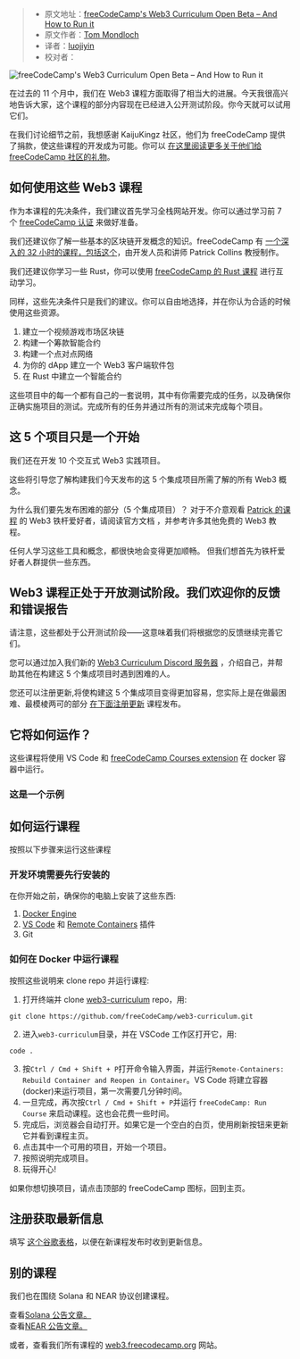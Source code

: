 > - 原文地址：[freeCodeCamp's Web3 Curriculum Open Beta – And How to Run it](https://www.freecodecamp.org/news/web3-curriculum-open-beta/)
> - 原文作者：[Tom Mondloch](https://www.freecodecamp.org/news/author/tom-m/)
> - 译者：[luojiyin](https://github.com/luojiyin1987)
> - 校对者：

![freeCodeCamp's Web3 Curriculum Open Beta – And How to Run it](https://www.freecodecamp.org/news/content/images/size/w2000/2022/09/thomas-habr-wprOCzLIEYI-unsplash.jpg)

在过去的 11 个月中，我们在 Web3 课程方面取得了相当大的进展。今天我很高兴地告诉大家，这个课程的部分内容现在已经进入公开测试阶段。你今天就可以试用它们。

在我们讨论细节之前，我想感谢 KaijuKingz 社区，他们为 freeCodeCamp 提供了捐款，使这些课程的开发成为可能。你可以 [在这里阅读更多关于他们给 freeCodeCamp 社区的礼物](https://www.freecodecamp.org/news/carbon-neutral-web3-curriculum-plans/)。

## 如何使用这些 Web3 课程

作为本课程的先决条件，我们建议首先学习全栈网站开发。你可以通过学习前 7 个 [freeCodeCamp 认证](https://www.freecodecamp.org/learn/) 来做好准备。

我们还建议你了解一些基本的区块链开发概念的知识。freeCodeCamp 有 [一个深入的 32 小时的课程，包括这个](https://www.freecodecamp.org/news/learn-blockchain-solidity-full-stack-javascript-development/)，由开发人员和讲师 Patrick Collins 教授制作。

我们还建议你学习一些 Rust，你可以使用 [freeCodeCamp 的 Rust 课程](https://www.freecodecamp.org/news/rust-in-replit/) 进行互动学习。

同样，这些先决条件只是我们的建议。你可以自由地选择，并在你认为合适的时候使用这些资源。

1. 建立一个视频游戏市场区块链
2. 构建一个筹款智能合约
3. 构建一个点对点网络
4. 为你的 dApp 建立一个 Web3 客户端软件包
5. 在 Rust 中建立一个智能合约

这些项目中的每一个都有自己的一套说明，其中有你需要完成的任务，以及确保你正确实施项目的测试。完成所有的任务并通过所有的测试来完成每个项目。

## 这 5 个项目只是一个开始

我们还在开发 10 个交互式 Web3 实践项目。

这些将引导您了解构建我们今天发布的这 5 个集成项目所需了解的所有 Web3 概念。

为什么我们要先发布困难的部分（5 个集成项目）？ 对于不介意观看 [Patrick 的课程](https://www.freecodecamp.org/news/learn-blockchain-solidity-full-stack-javascript-development/) 的 Web3 铁杆爱好者，请阅读官方文档 ，并参考许多其他免费的 Web3 教程。

任何人学习这些工具和概念，都很快地会变得更加顺畅。 但我们想首先为铁杆爱好者人群提供一些东西。

## Web3 课程正处于开放测试阶段。我们欢迎你的反馈和错误报告

请注意，这些都处于公开测试阶段——这意味着我们将根据您的反馈继续完善它们。

您可以通过加入我们新的 [Web3 Curriculum Discord 服务器](https://discord.gg/9KngwWzvd4) ，介绍自己，并帮助其他在构建这 5 个集成项目时遇到困难的人。

您还可以注册更新,将使构建这 5 个集成项目变得更加容易，您实际上是在做最困难、最模棱两可的部分 [在下面注册更新](#sign-up) 课程发布。

## 它将如何运作？

这些课程将使用 VS Code 和 [freeCodeCamp Courses extension](https://marketplace.visualstudio.com/items?itemName=freeCodeCamp.freecodecamp-courses) 在 docker 容器中运行。

### 这是一个示例

## 如何运行课程

按照以下步骤来运行这些课程

### 开发环境需要先行安装的

在你开始之前，确保你的电脑上安装了这些东西:

1. [Docker Engine](https://docs.docker.com/engine/)
2. [VS Code](https://code.visualstudio.com/download) 和 [Remote Containers](https://marketplace.visualstudio.com/items?itemName=ms-vscode-remote.remote-containers) 插件
3. Git

### 如何在 Docker 中运行课程

按照这些说明来 clone repo 并运行课程:

1. 打开终端并 clone [web3-curriculum](https://github.com/freeCodeCamp/web3-curriculum) repo，用:

```shell
git clone https://github.com/freeCodeCamp/web3-curriculum.git
```

2. 进入`web3-curriculum`目录，并在 VSCode 工作区打开它，用:

```shell
code .
```

3. 按`Ctrl / Cmd + Shift + P`打开命令输入界面，并运行`Remote-Containers: Rebuild Container and Reopen in Container`。VS Code 将建立容器(docker)来运行项目，第一次需要几分钟时间。
4. 一旦完成，再次按`Ctrl / Cmd + Shift + P`并运行 `freeCodeCamp: Run Course` 来启动课程。这也会花费一些时间。
5. 完成后，浏览器会自动打开。如果它是一个空白的白页，使用刷新按钮来更新它并看到课程主页。
6. 点击其中一个可用的项目，开始一个项目。
7. 按照说明完成项目。
8. 玩得开心!

如果你想切换项目，请点击顶部的 freeCodeCamp 图标，回到主页。

## 注册获取最新信息

填写 [这个谷歌表格](https://docs.google.com/forms/d/e/1FAIpQLSdaKRd34e36eGVA7ne1g1x3kLPjTbLF0YoNqLWH6L7P2AmpxA/viewform?usp=sf_link)，以便在新课程发布时收到更新信息。

## 别的课程

我们也在围绕 Solana 和 NEAR 协议创建课程。

查看[Solana 公告文章。](https://www.freecodecamp.org/news/solana-curriculum/)  
查看[NEAR 公告文章。](https://www.freecodecamp.org/news/near-curriculum/)

或者，查看我们所有课程的 [web3.freecodecamp.org](https://web3.freecodecamp.org/) 网站。
